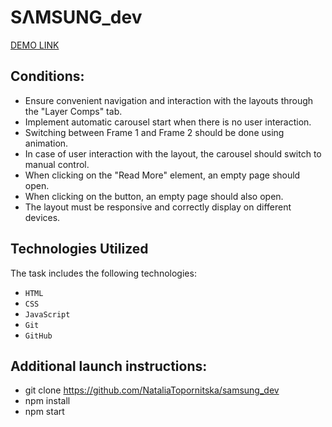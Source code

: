 # SΛMSUNG_dev

 [DEMO LINK](https://nataliatopornitska.github.io/samsung_dev/)

## Conditions:

- Ensure convenient navigation and interaction with the layouts through the "Layer Comps" tab.
- Implement automatic carousel start when there is no user interaction.
- Switching between Frame 1 and Frame 2 should be done using animation.
- In case of user interaction with the layout, the carousel should switch to manual control.
- When clicking on the "Read More" element, an empty page should open.
- When clicking on the button, an empty page should also open.
- The layout must be responsive and correctly display on different devices.

## Technologies Utilized

The task includes the following technologies:

- `HTML`
- `CSS`
- `JavaScript`
- `Git`
- `GitHub`

## Additional launch instructions:

- git clone https://github.com/NataliaTopornitska/samsung_dev
- npm install
- npm start
